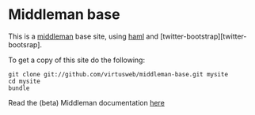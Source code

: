 # Middleman base

This is a [middleman][middleman] base site, using [haml][haml] and [twitter-bootstrap][twitter-bootsrap].

To get a copy of this site do the following:

    git clone git://github.com/virtusweb/middleman-base.git mysite
    cd mysite
    bundle

Read the (beta) Middleman documentation [here][middleman-doc]

[middleman]: https://github.com/middleman/middleman
[middleman-doc]: http://beta.middlemanapp.com/
[haml]: http://haml-lang.com/
[twitter-bootstrap]: http://twitter.github.com/bootstrap/index.html
